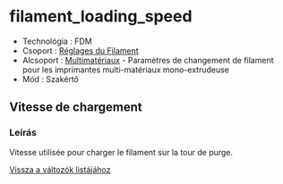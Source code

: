 # filament\_loading\_speed

* Technológia : FDM
* Csoport : [Réglages du Filament](../filament_settings/filament_settings.md)
* Alcsoport : [Multimatériaux](../filament_settings/filament_settings.md#multimatériaux) - Paramètres de changement de filament pour les imprimantes multi-matériaux mono-extrudeuse
* Mód : Szakértő

## Vitesse de chargement

### Leírás

Vitesse utilisée pour charger le filament sur la tour de purge.

[Vissza a változók listájához](variable_list.md)

